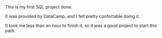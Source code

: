 This is my first SQL project done. 

It was provided by DataCamp, and I felt pretty confortable doing it.

It took me less than an hour to finish it, so it was a good project to start this path.
